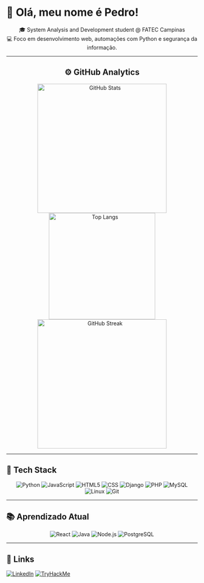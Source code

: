 # 👋 Olá, meu nome é Pedro!

<div align="center">

🎓 System Analysis and Development student @ FATEC Campinas  
💻 Foco em desenvolvimento web, automações com Python e segurança da informação.

---

## ⚙️ GitHub Analytics

<img 
  src="https://github-readme-stats.vercel.app/api?username=PedroCezarini&theme=dark&hide_border=false&include_all_commits=true" 
  width="340" 
  alt="GitHub Stats"
/>
<img 
  src="https://github-readme-stats.vercel.app/api/top-langs/?username=PedroCezarini&theme=dark&hide_border=false&include_all_commits=true&count_private=true&layout=compact" 
  width="280" 
  alt="Top Langs"
/>
<img 
  src="https://github-readme-streak-stats.herokuapp.com/?user=PedroCezarini&theme=dark&hide_border=false" 
  width="340" 
  alt="GitHub Streak"
/>

</div>

---

## 🧰 Tech Stack

<div align="center">

![Python](https://img.shields.io/badge/Python-3776AB?style=for-the-badge&logo=python&logoColor=white)
![JavaScript](https://img.shields.io/badge/-JavaScript-333333?style=for-the-badge&logo=javascript)
![HTML5](https://img.shields.io/badge/-HTML5-333333?style=for-the-badge&logo=HTML5)
![CSS](https://img.shields.io/badge/-CSS-333333?style=for-the-badge&logo=CSS3&logoColor=1572B6)
![Django](https://img.shields.io/badge/Django-092E20?style=for-the-badge&logo=django&logoColor=white)
![PHP](https://img.shields.io/badge/PHP-777BB4?style=for-the-badge&logo=php&logoColor=white)
![MySQL](https://img.shields.io/badge/-MySQL-333333?style=for-the-badge&logo=mysql)
![Linux](https://img.shields.io/badge/Linux-E34F26?style=for-the-badge&logo=linux&logoColor=black)
![Git](https://img.shields.io/badge/Git-E34F26?style=for-the-badge&logo=git&logoColor=white)

</div>

---

## 📚 Aprendizado Atual

<div align="center">

![React](https://img.shields.io/badge/React-20232A?style=for-the-badge&logo=react&logoColor=61DAFB)
![Java](https://img.shields.io/badge/-Java-333333?style=for-the-badge&logo=Java&logoColor=007396)
![Node.js](https://img.shields.io/badge/Node.js-43853D?style=for-the-badge&logo=node.js&logoColor=white)
![PostgreSQL](https://img.shields.io/badge/PostgreSQL-316192?style=for-the-badge&logo=postgresql&logoColor=white)

</div>

---

## 🔗 Links

[![LinkedIn](https://img.shields.io/badge/LinkedIn-0A66C2?style=for-the-badge&logo=linkedin&logoColor=white)](https://www.linkedin.com/in/pedro-cezarini-48888069/)
[![TryHackMe](https://img.shields.io/badge/TryHackMe-212C42?style=for-the-badge&logo=tryhackme&logoColor=white)](https://tryhackme.com/)

